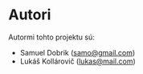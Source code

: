 # Autori

Autormi tohto projektu sú:

- Samuel Dobrik (samo@gmail.com)
- Lukáš Kollárovič (lukas@mail.com)